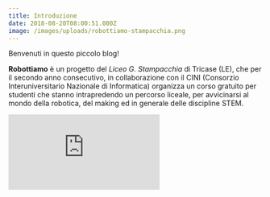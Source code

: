 ```yaml
---
title: Introduzione
date: 2018-08-20T08:00:51.000Z
image: /images/uploads/robottiamo-stampacchia.png
---
```


Benvenuti in questo piccolo blog!

**Robottiamo** è un progetto del *Liceo G. Stampacchia* di Tricase (LE), che per il secondo anno consecutivo, in collaborazione con il CINI (Consorzio Interuniversitario Nazionale di Informatica) organizza un corso gratuito per studenti che stanno intrapredendo un percorso liceale, per avvicinarsi al mondo della robotica, del making ed in generale delle discipline STEM.

<div class="resp-container">
<iframe class="resp-iframe" src="https://docs.google.com/presentation/d/e/2PACX-1vRJbT3lp-Zczu33uv9kUpQaNHHIepu28a4hcpO4FutEw6TSmbU8Le0hKOCvI8cThWt6GACVT3xEstSB/embed?start=false&loop=false&delayms=3000" frameborder="0" allowfullscreen="true" mozallowfullscreen="true" webkitallowfullscreen="true"></iframe>
</div>
